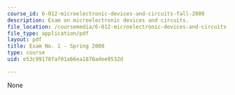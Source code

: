 ```yaml
---
course_id: 6-012-microelectronic-devices-and-circuits-fall-2009
description: Exam on microelectronic devices and circuits.
file_location: /coursemedia/6-012-microelectronic-devices-and-circuits-fall-2009/e53c99178faf01a66ea1878adee9532d_MIT6_012F09_exam1_s08.pdf
file_type: application/pdf
layout: pdf
title: Exam No. 1 - Spring 2008
type: course
uid: e53c99178faf01a66ea1878adee9532d

---
```

None